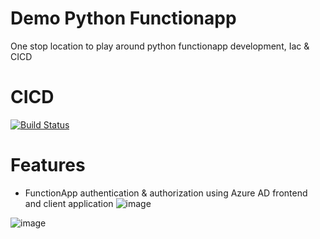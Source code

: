 # Demo Python Functionapp
One stop location to play around python functionapp development, Iac & CICD 

# CICD
[![Build Status](https://dev.azure.com/bahrinipun/demo-python-functionapp/_apis/build/status/python-functionapp-cicd?branchName=main)](https://dev.azure.com/bahrinipun/demo-python-functionapp/_build/latest?definitionId=93&branchName=main)

# Features
- FunctionApp authentication & authorization using Azure AD frontend and client application
![image](https://user-images.githubusercontent.com/67367858/226348017-4f55c095-4d1d-4565-afaf-0fab8e9480ae.png)


![image](https://user-images.githubusercontent.com/67367858/226169287-8b3d4444-5ee3-4ea1-a32f-d8c0e97fc54e.png)

